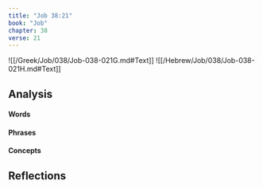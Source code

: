 ```yaml
---
title: "Job 38:21"
book: "Job"
chapter: 38
verse: 21
---
```

![[/Greek/Job/038/Job-038-021G.md#Text]]
![[/Hebrew/Job/038/Job-038-021H.md#Text]]

## Analysis

#### Words

#### Phrases

#### Concepts

## Reflections
